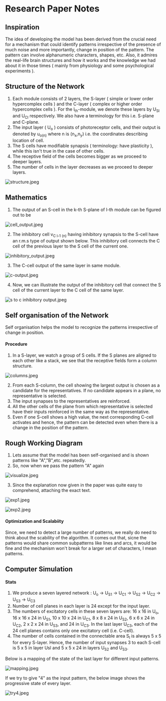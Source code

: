 # Research Paper Notes

## Inspiration
The idea of developing the model has been derived from the crucial need for a mechanism that could identify patterns irrespective of the presence of much noise and more importantly, change in position of the pattern.
The pattern can involve alphanumeric characters, shapes, etc. Also, it admires the real-life brain structures and how it works and the knowledge we had about it in those times ( mainly from physiology and some psychological experiments ).

## Structure of the Network
1. Each module consists of 2 layers, the S-layer ( simple or lower order hypercomplex cells ) and the C-layer ( complex or higher order hypercomplex cells ). For the l<sub>th</sub>-module, we denote these layers by U<sub>Sl</sub> and U<sub>Cl</sub> respectively. We also have a terminology for this i.e. S-plane and C-plane.
2. The input layer ( U<sub>o</sub> ) consists of photoreceptor cells, and their output is denoted by u<sub>o(n)</sub> where n is (n<sub>x</sub>,n<sub>y</sub>) i.e. the coordinates describing location of cell.
3. The S cells have modifiable synapsis ( terminology: have plasticity ), while this isn't true in the case of other cells.
4. The receptive field of the cells becomes bigger as we proceed to deeper layers.
5. The number of cells in the layer decreases as we proceed to deeper layers.

![structure.jpeg](structure.jpeg)

## Mathematics
1. The output of an S-cell in the k-th S-plane of l-th module can be figured out to be

![cell_output.jpeg](cell_output.jpeg)

2. The inhibitory cell v<sub>C l-1 (n)</sub> having inhibitory synapsis to the S-cell have an r.m.s type of output shown below. This inhibitory cell connects the C cell of the previous layer to the S cell of the current one.

![inhibitory_output.jpeg](inhibitory_output.jpeg)

3. The C-cell output of the same layer in same module.

![c-output.jpeg](c-output.jpeg)

4. Now, we can illustrate the output of the inhibitory cell that connect the S cell of the current layer to the C cell of the same layer.

![s to c inhibitory output.jpeg](s%20to%20c%20inhibitory%20output.jpeg)

## Self organisation of the Network
Self organisation helps the model to recognize the patterns irrespective of change in position.
#### Procedure
1. In a S-layer, we watch a group of S cells. If the S planes are aligned to each other like a stack, we see that the receptive fields form a column structure.

![columns.jpeg](columns.jpeg)

2. From each S-column, the cell showing the largest output is chosen as a candidate for the representatives. If no candidate appears in a plane, no representative is selected.
3. The input synapses to the representatives are reinforced.
4. All the other cells of the plane from which representative is selected have their inputs reinforced in the same way as the representative.
5. Even if one S-cell shows a high value, the next corresponding C-cell activates and hence, the pattern can be detected even when there is a change in the position of the pattern.

## Rough Working Diagram
1. Lets assume that the model has been self-organised and is shown patterns like "A","B",etc. repeatedly.
2. So, now when we pass the pattern "A" again

![visualize.jpeg](visualize.jpeg)

3. Since the explanation now given in the paper was quite easy to comprehend, attaching the exact text.

![exp1.jpeg](exp1.jpeg)

![exp2.jpeg](exp2.jpeg)

#### Optimization and Scalabiity
Since, we need to detect a large number of patterns, we really do need to think about the scability of the algorithm. It comes out that, sicne the patterns would share common subpatterns like lines and arcs, it would be fine and the mechanism won't break for a larger set of characters, I mean patterns.

## Computer Simulation
#### Stats
1. We produce a seven layered network : U<sub>o</sub> → U<sub>S1</sub> → U<sub>C1</sub> → U<sub>S2</sub> → U<sub>C2</sub> → U<sub>S3</sub> → U<sub>C3</sub>
2. Number of cell planes in each layer is 24 except for the input layer.
3. The numbers of excitatory cells in these seven layers are: 16 x 16 in U<sub>o</sub>, 16 x 16 x 24 in U<sub>S1</sub>, 10 x 10 x 24 in U<sub>C1</sub>, 8 x 8 x 24 in U<sub>S2</sub>, 6 x 6 x 24 in U<sub>C2</sub>, 2 x 2 x 24 in U<sub>S3</sub>, and 24 in U<sub>C3</sub>. In the last layer U<sub>C3</sub>, each of the 24 cell planes contains only one excitatory cell (i.e. C-cell).
4. The number of cells contained in the connectable area S<sub>l</sub> is always 5 x 5 for every S-layer. Hence, the number of input synapses 3 to each S-cell is 5 x 5 in layer Usl and 5 x 5 x 24 in layers U<sub>S2</sub> and U<sub>S3</sub>.

Below is a mapping of the state of the last layer for different input patterns.

![mapping.jpeg](mapping.jpeg)

If we try to give "4" as the input pattern, the below image shows the progressive state of every layer.

![try4.jpeg](try4.jpeg)
